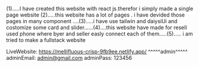 (1).....I have created this website with react js.therefor i simply made a single page website 
(2).....this website has a lot of pages . i have devided those pages in many component ....(3).....i have use tailwin and daiysiUi and costomize some card and slider......(4)....this website have made for resell used phone where byer and seller easly connect each of them.....(5)..... i am tried to make a fullstack website



 LiveWebsite: https://mellifluous-crisp-9fb9ee.netlify.app/
^^^^^admin^^^^^
adminEmail: admin@gmail.com 
adminPass: 123456 